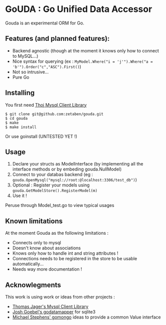 # GoUDA : Go Unified Data Accessor

Gouda is an experimental ORM for Go.

## Features (and planned features):
 - Backend agnostic (though at the moment it knows only how to connect to MySQL...)
 - Nice syntax for querying (ex : `MyModel.Where("i = 'j'").Where("a = 'b'").Order("c","ASC").First()`)
 - Not so intrusive...
 - Pure Go

## Installing 

You first need [Thoj Mysql Client Library](http://github.com/thoj/Go-MySQL-Client-Library/)  

	$ git clone git@github.com:zetaben/gouda.git
	$ cd gouda
	$ make
	$ make install

Or use goinstall (UNTESTED YET !)

## Usage 
	
 1. Declare your structs as ModelInterface (by implementing all the interface methods or by embeding gouda.NullModel)
 2. Connect to your databas backend (eg : `gouda.OpenMysql("mysql://root:@localhost:3306/test_db")`)
 3. Optional : Register your models using `gouda.GetModelStore().RegisterModel(m)`
 4. Use it !

 Peruse through Model_test.go to view typical usages

## Known limitations 

At the moment Gouda as the following limitations : 

 - Connects only to mysql
 - Doesn't know about associations
 - Knows only how to handle int and string attributes !
 - Connections needs to be registered in the store to be usable automatically... 
 - Needs way more documentation ! 

## Acknowlegments

This work is using work or ideas from other projects : 
  
  - [Thomas Jager's Mysql Client Library](http://github.com/thoj/Go-MySQL-Client-Library/)
  - [Josh Goebel's godatamapper](http://github.com/yyyc514/go_datamapper) for sqlite3
  - [Michael Stephens' gomongo](http://github.com/mikejs/gomongo/blob/master/bson.go) ideas to provide a common Value interface

